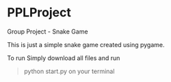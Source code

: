 # PPLProject
Group Project - Snake Game

This is just a simple snake game created using pygame.

To run
Simply download all files and run 
> python start.py
on your terminal
